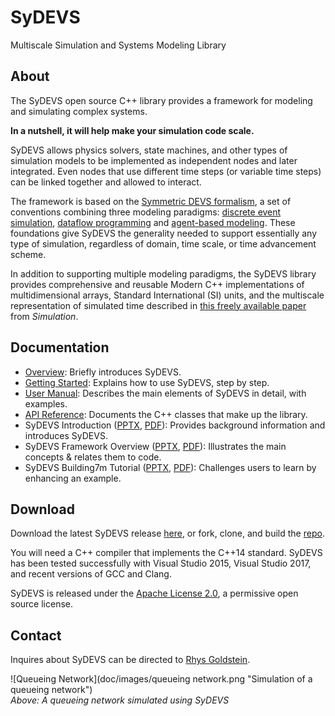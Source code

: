 # SyDEVS

Multiscale Simulation and Systems Modeling Library

## About

The SyDEVS open source C++ library provides a framework for modeling and simulating complex systems. 

**In a nutshell, it will help make your simulation code scale.**

SyDEVS allows physics solvers, state machines, and other types of simulation models to be implemented as independent nodes and later integrated. Even nodes that use different time steps (or variable time steps) can be linked together and allowed to interact.

The framework is based on the [Symmetric DEVS formalism](https://www.autodeskresearch.com/publications/symmetricformalism), a set of conventions combining three modeling paradigms: [discrete event simulation](https://en.wikipedia.org/wiki/Discrete_event_simulation), [dataflow programming](https://en.wikipedia.org/wiki/Dataflow_programming) and [agent-based modeling](https://en.wikipedia.org/wiki/Agent-based_model). These foundations give SyDEVS the generality needed to support essentially any type of simulation, regardless of domain, time scale, or time advancement scheme.

In addition to supporting multiple modeling paradigms, the SyDEVS library provides comprehensive and reusable Modern C++ implementations of multidimensional arrays, Standard International (SI) units, and the multiscale representation of simulated time described in [this freely available paper](http://journals.sagepub.com/eprint/mIKXDU2UtbJUjPZ8kupv/full) from *Simulation*.

## Documentation

- [Overview](overview.html): Briefly introduces SyDEVS.
- [Getting Started](getting_started/): Explains how to use SyDEVS, step by step.
- [User Manual](user_manual/): Describes the main elements of SyDEVS in detail, with examples.
- [API Reference](doc/html/index.html): Documents the C++ classes that make up the library.
- SyDEVS Introduction ([PPTX](doc/downloads/SyDEVS_Introduction.pptx), [PDF](doc/downloads/SyDEVS_Introduction.pdf)): Provides background information and introduces SyDEVS.
- SyDEVS Framework Overview ([PPTX](doc/downloads/SyDEVS_Framework_Overview.pptx), [PDF](doc/downloads/SyDEVS_Framework_Overview.pdf)): Illustrates the main concepts & relates them to code.
- SyDEVS Building7m Tutorial ([PPTX](doc/downloads/SyDEVS_Building7m_Tutorial.pptx), [PDF](doc/downloads/SyDEVS_Building7m_Tutorial.pdf)): Challenges users to learn by enhancing an example.

## Download

Download the latest SyDEVS release [here](https://github.com/Autodesk/sydevs/releases), or fork, clone, and build the [repo](https://github.com/Autodesk/sydevs).

You will need a C++ compiler that implements the C++14 standard. SyDEVS has been tested successfully with Visual Studio 2015, Visual Studio 2017, and recent versions of GCC and Clang.

SyDEVS is released under the [Apache License 2.0](https://github.com/Autodesk/sydevs/blob/master/LICENSE.md), a permissive open source license.

## Contact

Inquires about SyDEVS can be directed to [Rhys Goldstein](https://autodeskresearch.com/people/rhys-goldstein).

![Queueing Network](doc/images/queueing network.png "Simulation of a queueing network")  
*Above: A queueing network simulated using SyDEVS*

